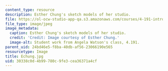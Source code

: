 ```yaml
---
content_type: resource
description: Esther Chung's sketch models of her studio.
file: https://ol-ocw-studio-app-qa.s3.amazonaws.com/courses/4-191-introduction-to-integrated-design-fall-2006/30338c0d4b99780c9fe3cea36371a4cf_Echung.jpg
file_type: image/jpeg
image_metadata:
  caption: Esther Chung's sketch models of her studio.
  credit: 'Credit: Image courtesy of Esther Chung.'
  image-alt: Student work from Angela Watson's class, 4.191.
parent_uid: 24bd46e5-f8ba-40db-af56-23066190e565
resourcetype: Image
title: Echung.jpg
uid: 30338c0d-4b99-780c-9fe3-cea36371a4cf
---
```

